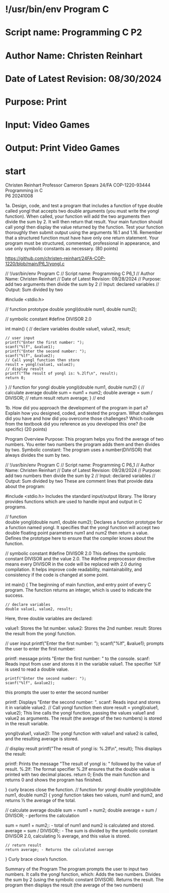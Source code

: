 # !/usr/bin/env Program C
# Script name: Programming C P2
# Author Name: Christen Reinhart
# Date of Latest Revision: 08/30/2024
# Purpose: Print
# Input: Video Games
# Output: Print Video Games

# start

Christen Reinhart 
Professor Cameron Spears
24/FA COP-1220-93444 Programming in C  
P6
20241008

1a.  Design, code, and test a program that includes a function of type double called yongl that accepts two double arguments (you must write the yongl function). When called, your function will add the two arguments then divide the sum by 2. It will then return that result. Your main function should call yongl then display the value returned by the function. Test your function thoroughly then submit output using the arguments 16.1 and 1.16. Remember that a structured function must have have only one return statement.  Your program must be structured, commented, professional in appearance, and use only symbolic constants as necessary. (80 points)

https://github.com/christen-reinhart/24FA-COP-1220/blob/main/P6_1/yongl.c


// !/usr/bin/env Program C
// Script name: Programming C P6_1
// Author Name: Christen Reinhart
// Date of Latest Revision: 09/28/2024
// Purpose: add two arguments then divide the sum by 2
// Input: declared variables
// Output: Sum divided by two

#include <stdio.h>

// function prototype 
double yongl(double num1, double num2);

// symbolic constant 
#define DIVISOR 2.0

int main() {
    // declare variables
    double value1, value2, result;

    // user input
    printf("Enter the first number: ");
    scanf("%lf", &value1);
    printf("Enter the second number: ");
    scanf("%lf", &value2);
    // Call yongl function then store 
    result = yongl(value1, value2);
    // display result
    printf("The result of yongl is: %.2lf\n", result);
    return 0;
}
// function for yongl
double yongl(double num1, double num2) {
    // calculate average
    double sum = num1 + num2;
    double average = sum / DIVISOR;
    // return result
    return average;
}
// end



1b. How did you approach the development of the program in part a? Explain how you designed, coded, and tested the program. What challenges did you have and how did you overcome those challenges? Which code from the textbook did you reference as you developed this one? (be specific) (20 points)


Program Overview
Purpose: This program helps you find the average of two numbers. You enter two numbers the program adds them and then divides by two.
Symbolic constant: The program uses a number(DIVISOR) that always divides the sum by two.

// !/usr/bin/env Program C
// Script name: Programming C P6_1
// Author Name: Christen Reinhart
// Date of Latest Revision: 09/28/2024
// Purpose: add two numbers then divide the sum by 2
// Input: declared variables
// Output: Sum divided by two
These are comment lines that provide data about the program:

#include <stdio.h>
Includes the standard input/output library. The library provides functions which are used to handle input and output in C programs.

// function  
double yongl(double num1, double num2);
Declares a function prototype for a function named yongl. It specifies that the yongl function will accept two double floating point parameters num1 and num2 then return a value. Defines the prototype here to ensure that the compiler knows about the function.

// symbolic constant 
#define DIVISOR 2.0
This defines the symbolic constant DIVISOR and the value 2.0. The #define preprocessor directive means every DIVISOR in the code will be replaced with 2.0 during compilation. It helps improve code readability, maintainability, and consistency if the code is changed at some point.


int main() {
The beginning of main function, and entry point of every C program. The function returns an integer, which is used to indicate the success.
 
    // declare variables
    double value1, value2, result;
Here, three double variables are declared:

value1: Stores the 1st number.
value2: Stores the 2nd number.
result: Stores the result from the yongl function.
    
// user input
    printf("Enter the first number: ");
    scanf("%lf", &value1);
prompts the user to enter the first number:

printf: message prints "Enter the first number: " to the console.
scanf: Reads input from user and stores it in the variable value1. The specifier %lf is used to read a double value.

    printf("Enter the second number: ");
    scanf("%lf", &value2);
this prompts the user to enter the second number

printf: Displays "Enter the second number: ".
scanf: Reads input and stores it in variable value2.
    // Call yongl function then store 
    result = yongl(value1, value2);
This line calls the yongl function, passing the values value1 and value2 as arguments. The result (the average of the two numbers) is stored in the result variable.

yongl(value1, value2): The yongl function with value1 and value2 is called, and the resulting average is stored.
    
// display result
    printf("The result of yongl is: %.2lf\n", result);
This displays the result:

printf: Prints the message "The result of yongl is: " followed by the value of result.
%.2lf: The format specifier %.2lf ensures that the double value is printed with two decimal places.
    return 0;
Ends the main function and returns 0 and shows the program has finished.

}
curly braces close the function.
// function for yongl
double yongl(double num1, double num2) {
yongl function takes two values, num1 and num2, and returns ½ the average of the total.

   
 // calculate average
    double sum = num1 + num2;
    double average = sum / DIVISOR; - performs the calculation

sum = num1 + num2;: - total of num1 and num2 is calculated and stored.
average = sum / DIVISOR;: - The sum is divided by the symbolic constant DIVISOR 2.0, calculating ½ average, and this value is stored.

    // return result
    return average; - Returns the calculated average 
}
Curly brace close’s function.


Summary of the Program
The program prompts the user to input two numbers.
It calls the yongl function, which:
Adds the two numbers.
Divides the sum by 2 (using the symbolic constant DIVISOR).
Returns the result.
The program then displays the result (the average of the two numbers)





